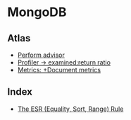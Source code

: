 # MongoDB

## Atlas

- [Perform advisor](https://cloud.mongodb.com/v2/61ba10a74465e17aa31e97cf#metrics/replicaSet/61ba12eaa5284b193982b5de/advisor)
- [Profiler -> examined:return ratio](https://cloud.mongodb.com/v2/61ba10a74465e17aa31e97cf#metrics/replicaSet/61ba12eaa5284b193982b5de/profiler)
- [Metrics: +Document metrics](https://cloud.mongodb.com/v2/61ba10a74465e17aa31e97cf#host/replicaSet/61ba12eaa5284b193982b5de)

## Index

- [The ESR (Equality, Sort, Range) Rule](https://www.mongodb.com/docs/upcoming/tutorial/equality-sort-range-rule/)
